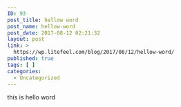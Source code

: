 ```yaml
---
ID: 93
post_title: hellow word
post_name: hellow-word
post_date: 2017-08-12 02:21:32
layout: post
link: >
  https://wp.litefeel.com/blog/2017/08/12/hellow-word/
published: true
tags: [ ]
categories:
  - Uncategorized
---
```

this is hello word